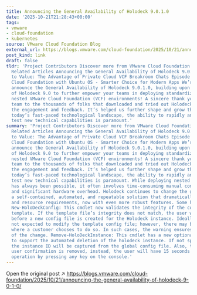 ```yaml
---
title: Announcing the General Availability of Holodeck 9.0.1.0
date: '2025-10-21T21:28:43+00:00'
tags:
- vmware
- cloud-foundation
- kubernetes
source: VMware Cloud Foundation Blog
external_url: https://blogs.vmware.com/cloud-foundation/2025/10/21/announcing-the-general-availability-of-holodeck-9-0-1-0/
post_kind: link
draft: false
tldr: 'Project Contributors Discover more from VMware Cloud Foundation (VCF) Blog
  Related Articles Announcing the General Availability of Holodeck 9.0.1.0 From Spend
  to Value: The Advantage of Private Cloud VCF Breakroom Chats Episode 65: VMware
  Cloud Foundation with Ubuntu OS - Smarter Choice for Modern Apps We’re excited to
  announce the General Availability of Holodeck 9.0.1.0, building upon the success
  of Holodeck 9.0 to further empower your teams in deploying standardized and automated
  nested VMware Cloud Foundation (VCF) environments! A sincere thank you from the
  team to the thousands of folks that downloaded and tried out Holodeck 9.0, we appreciate
  the engagement and feedback. It’s helped us further shape and grow the tool! In
  today’s fast-paced technological landscape, the ability to rapidly and reliably
  test new technical capabilities is paramount.'
summary: 'Project Contributors Discover more from VMware Cloud Foundation (VCF) Blog
  Related Articles Announcing the General Availability of Holodeck 9.0.1.0 From Spend
  to Value: The Advantage of Private Cloud VCF Breakroom Chats Episode 65: VMware
  Cloud Foundation with Ubuntu OS - Smarter Choice for Modern Apps We’re excited to
  announce the General Availability of Holodeck 9.0.1.0, building upon the success
  of Holodeck 9.0 to further empower your teams in deploying standardized and automated
  nested VMware Cloud Foundation (VCF) environments! A sincere thank you from the
  team to the thousands of folks that downloaded and tried out Holodeck 9.0, we appreciate
  the engagement and feedback. It’s helped us further shape and grow the tool! In
  today’s fast-paced technological landscape, the ability to rapidly and reliably
  test new technical capabilities is paramount. While deploying nested VCF environments
  has always been possible, it often involves time-consuming manual configurations
  and significant hardware overhead. Holodeck continues to change the game by providing
  a self-contained, automated, and repeatable solution that dramatically reduces complexity
  and resource requirements, now with even more robust features. Some highlights:
  New-HoloDeckConfig: This cmdlet now validates the integrity of the config. json
  template. If the template file’s integrity does not match, the user will see a warning
  before a new config file is created for the Holodeck instance. Ideally, users are
  not expected to modify the template config file; however, there may be edge cases
  where a customer chooses to do so. In such cases, the warning ensures they are informed
  of the change. Remove-HoloDeckInstance: This cmdlet has a new optional parameter
  to support the automated deletion of the holodeck instance. If not specified, then
  the instance ID will be captured from the global config file. Also, the prompt for
  user confirmation is removed, instead, the user will have 15 seconds to abort the
  operation by pressing any key on the console.'
---
```

Open the original post ↗ https://blogs.vmware.com/cloud-foundation/2025/10/21/announcing-the-general-availability-of-holodeck-9-0-1-0/
